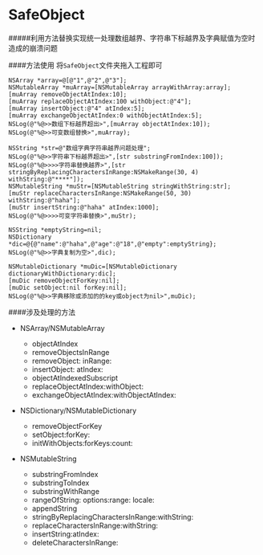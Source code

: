 # SafeObject
#####利用方法替换实现统一处理数组越界、字符串下标越界及字典赋值为空时造成的崩溃问题

####方法使用
将`SafeObject`文件夹拖入工程即可


```
NSArray *array=@[@"1",@"2",@"3"];
NSMutableArray *muArray=[NSMutableArray arrayWithArray:array];
[muArray removeObjectAtIndex:10];
[muArray replaceObjectAtIndex:100 withObject:@"4"];
[muArray insertObject:@"4" atIndex:5];
[muArray exchangeObjectAtIndex:0 withObjectAtIndex:5];
NSLog(@"%@>>数组下标越界超出>",[muArray objectAtIndex:10]);
NSLog(@"%@>>可变数组替换>",muArray);

NSString *str=@"数组字典字符串越界问题处理";
NSLog(@"%@>>字符串下标越界超出>",[str substringFromIndex:100]);
NSLog(@"%@>>>>字符串替换越界>",[str stringByReplacingCharactersInRange:NSMakeRange(30, 4) withString:@"****"]);
NSMutableString *muStr=[NSMutableString stringWithString:str];
[muStr replaceCharactersInRange:NSMakeRange(50, 30) withString:@"haha"];
[muStr insertString:@"haha" atIndex:1000];
NSLog(@"%@>>>>可变字符串替换>",muStr);

NSString *emptyString=nil;
NSDictionary *dic=@{@"name":@"haha",@"age":@"18",@"empty":emptyString};
NSLog(@"%@>>字典复制为空>",dic);

NSMutableDictionary *muDic=[NSMutableDictionary dictionaryWithDictionary:dic];
[muDic removeObjectForKey:nil];
[muDic setObject:nil forKey:nil];
NSLog(@"%@>>字典移除或添加的的key或object为nil>",muDic);
```

####涉及处理的方法
+ NSArray/NSMutableArray
    * objectAtIndex
    * removeObjectsInRange
    * removeObject: inRange:
    * insertObject: atIndex:
    * objectAtIndexedSubscript
    * replaceObjectAtIndex:withObject: 
    * exchangeObjectAtIndex:withObjectAtIndex:
  
+ NSDictionary/NSMutableDictionary
    * removeObjectForKey
    * setObject:forKey:
    * initWithObjects:forKeys:count:
    
+ NSMutableString
    * substringFromIndex
    * substringToIndex
    * substringWithRange
    * rangeOfString: options:range: locale:
    * appendString
    * stringByReplacingCharactersInRange:withString:
    * replaceCharactersInRange:withString:
    * insertString:atIndex:
    * deleteCharactersInRange:
